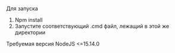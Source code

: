 
Для запуска 
1. Npm install
2. Запустите соответствующий .cmd файл, лежащий в этой же директории

Требуемая версия NodeJS <=15.14.0


